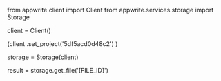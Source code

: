 from appwrite.client import Client
from appwrite.services.storage import Storage

client = Client()

(client
  .set_project('5df5acd0d48c2')
)

storage = Storage(client)

result = storage.get_file('[FILE_ID]')
